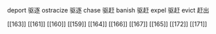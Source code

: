 




deport 驱逐
ostracize 驱逐
chase 驱赶
banish 驱赶
expel 驱赶
evict 赶出

[[163]]
[[161]]
[[160]]
[[159]]
[[164]]
[[166]]
[[167]]
[[165]]
[[172]]
[[171]]
